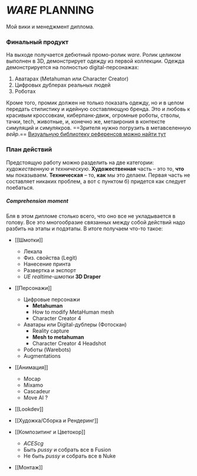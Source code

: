 # *WARE* PLANNING
Мой вики и менеджмент диплома.

### Финальный продукт
На выходе получается дебютный промо-ролик *ware*. Ролик целиком выполнен в 3D, демонстрирует одежду из первой коллекции. Одежда демонстрируется на полностью digital-персонажах: 

1. Аватарах (Metahuman или Character Creator)
2. Цифровых дублерах реальных людей
3. Роботах

Кроме того, промик должен не только показать одежду, но и в целом передать стилистику и идейную составляющую бренда. Это и любовь к красивым кроссовкам, киберпанк-движ,  огромные роботы, стволы, тачки, tech, животные, и, конечно же, метаирония в контексте симуляций и симулякров. ==Зрителя нужно погрузить в метавселенную *вейр*.==
[Визуальную библиотеку референсов можно найти тут](https://miro.com/app/board/uXjVOo2_4ZU=/?share_link_id=984738437686)


### План действий
Предстоящую работу можно разделить на две категории: *художественную* и *техническую*.
**Художественная** часть – это то, **что** мы показываем. **Техническая** – то, **как** мы это делаем. 
Первая часть не составляет никаких проблем, а вот с пунктом б) придется как следует поебаться. 

##### Comprehension moment
Бля в этом дипломе столько всего, что оно все не укладывается в голову. Все это многообразие связанных между собой действий надо разбить на этапы и подэтапы.
В итоге получаем что-то такое:

- [[Шмотки]]
	- Лекала
	- Физ. свойства (Legit)
	- Нанесение принта
	- Развертка и экспорт
	- *UE realtime-шмотки* **3D Draper**

- [[Персонажи]]
	- Цифровые персонажи
		- **Metahuman**
		- How to modify MetaHuman mesh
		- Character Creator 4
	- Аватары или Digital-дублеры (Фотоскан)
		- Reality capture
		- **Mesh to metahuman**
		- Character Creator 4 Headshot
	- Роботы (Warebots)
	- Augmentations

- [[Анимация]]
	- Mocap
	- Mixamo
	- Cascadeur
	- Move AI ?

- [[Lookdev]]

- [[Художка/Сборка и Рендеринг]]

- [[Композитинг и Цветокор]]
	- *ACEScg*
	- Быть *pussy* и собрать все в Fusion
	- Не быть *pussy* и собрать все в Nuke

- [[Монтаж]]


